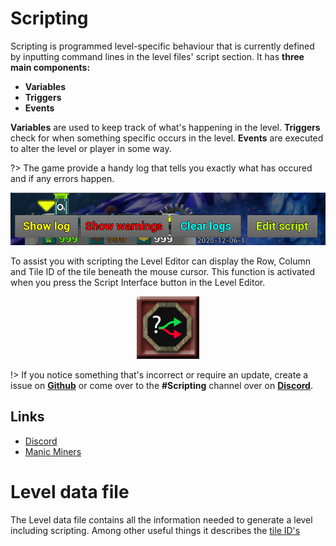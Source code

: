 # Scripting

Scripting is programmed level-specific behaviour that is currently defined by inputting command lines in the level files' script section. It has **three main components:**

* **Variables**
* **Triggers**
* **Events**

**Variables** are used to keep track of what's happening in the level. **Triggers** check for when something specific occurs in the level. **Events** are executed to alter the level or player in some way.

?> The game provide a handy log that tells you exactly what has occured and if any errors happen.

![ShowLogButton_Screenshot](_media/EditorShowLog.png "Show Log")

To assist you with scripting the Level Editor can display the Row, Column and Tile ID of the tile beneath the mouse cursor. This function is activated when you press the Script Interface button in the Level Editor.

<center><img src="_media/EditorScriptingMenu.png" alt="Scripting Button" width="100" /></center>

!> If you notice something that's incorrect or require an update, create a issue on **[Github](https://github.com/ManicMiners/docs/issues)** or come over to the **#Scripting** channel over on **[Discord](https://discord.gg/85k8JHz)**.

## Links
 - [Discord](https://discord.gg/85k8JHz)
 - [Manic Miners](https://manicminers.baraklava.com/)

# Level data file
The Level data file contains all the information needed to generate a level including scripting. Among other useful things it describes the [tile ID's](https://manicminers.fandom.com/wiki/Level_data_file#Tile_ID_list:)